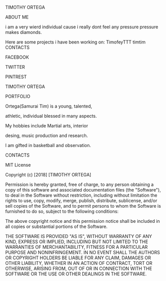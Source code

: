 TIMOTHY ORTEGA

ABOUT ME


i am a very wierd individual cause i really dont feel any pressure pressure makes diamonds.



Here are some projects i have been working on:
TimofeyTTT
timtim
CONTACTS



FACEBOOK

TWITTER

PINTREST




TIMOTHY ORTEGA

PORTFOLIO


Ortega(Samurai Tim) is a young, talented, 

athletic, individual blessed in many aspects.

My hobbies include Martial arts, interior 

desing, music production and research. 

I am gifted in basketball and observation.




CONTACTS

MIT License

Copyright (c) [2018] [TIMOTHY ORTEGA]

Permission is hereby granted, free of charge, to any person obtaining a copy
of this software and associated documentation files (the "Software"), to deal
in the Software without restriction, including without limitation the rights
to use, copy, modify, merge, publish, distribute, sublicense, and/or sell
copies of the Software, and to permit persons to whom the Software is
furnished to do so, subject to the following conditions:

The above copyright notice and this permission notice shall be included in all
copies or substantial portions of the Software.

THE SOFTWARE IS PROVIDED "AS IS", WITHOUT WARRANTY OF ANY KIND, EXPRESS OR
IMPLIED, INCLUDING BUT NOT LIMITED TO THE WARRANTIES OF MERCHANTABILITY,
FITNESS FOR A PARTICULAR PURPOSE AND NONINFRINGEMENT. IN NO EVENT SHALL THE
AUTHORS OR COPYRIGHT HOLDERS BE LIABLE FOR ANY CLAIM, DAMAGES OR OTHER
LIABILITY, WHETHER IN AN ACTION OF CONTRACT, TORT OR OTHERWISE, ARISING FROM,
OUT OF OR IN CONNECTION WITH THE SOFTWARE OR THE USE OR OTHER DEALINGS IN THE
SOFTWARE.
